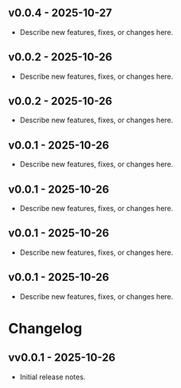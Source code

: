 ## v0.0.4 - 2025-10-27

- Describe new features, fixes, or changes here.

## v0.0.2 - 2025-10-26

- Describe new features, fixes, or changes here.

## v0.0.2 - 2025-10-26

- Describe new features, fixes, or changes here.

## v0.0.1 - 2025-10-26

- Describe new features, fixes, or changes here.

## v0.0.1 - 2025-10-26

- Describe new features, fixes, or changes here.

## v0.0.1 - 2025-10-26

- Describe new features, fixes, or changes here.

## v0.0.1 - 2025-10-26

- Describe new features, fixes, or changes here.

# Changelog

## vv0.0.1 - 2025-10-26

- Initial release notes.
